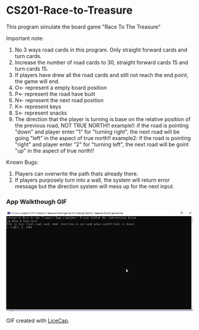 # CS201-Race-to-Treasure

This program simulate the board game "Race To The Treasure"

Important note:
1. No 3 ways road cards in this program. Only straight forward cards and turn cards.
2. Increase the number of road cards to 30, straight forward cards 15 and turn cards 15.
3. If players have drew all the road cards and still not reach the end point, the game will end.
4. O<- represent a empty board position 
5. P<- represent the road have built
6. N<- represent the next road position
7. K<- represent keys
8. S<- represent snacks
9. The direction that the player is turning is base on the relative position of the previous road, NOT TRUE NORTH!!
example1: if the road is pointing "down" and player enter "1" for "turning right", the next road will be going "left" in the aspect of true north!!
example2: if the road is pointing "right" and player enter "2" for "turning left", the next road will be goint "up" in the aspect of true north!!

Known Bugs:
1. Players can overwrite the path thats already there.
2. If players purposely turn into a wall, the system will return error message but the direction system will mess up for the next input.


### App Walkthough GIF

<img src='walkthrough.gif' title='Video Walkthrough' width='' alt='Video Walkthrough' />

GIF created with [LiceCap](http://www.cockos.com/licecap/).
